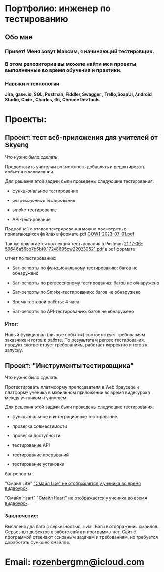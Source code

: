 # Портфолио: инженер по тестированию
## Обо мне

### Привет! Меня зовут Максим, я начинающий тестировщик. 
### В этом репозитории вы можете найти мои проекты, выполненные во время обучения и практики. 

### Навыки и технологии

**Jira, gase. io, SQL, Postman, Fiddler, Swagger ,
Trello,SoapUI, Android Studio, Code , Charles, Git,
Chrome DevTools**


# Проекты: 

## Проект: тест веб-приложения для учителей от Skyeng

Что нужно было сделать:

Предоставить учителям возможность добавлять и редактировать события в расписании.
 
Для решения этой задачи были проведены следующие тестирования:

* функциональное тестирование


* регрессионное тестирование


* smoke-тестирование


* API-тестирование

Подробней о этапах тестрирования можно посмотреть в прилагающихся файлах в формате pdf 
[COW1-2023-07-01.pdf](https://github.com/MaximRozen/QA/files/11926613/COW1-2023-07-01.pdf)



Так же прилагается коллекция тестирования в Postman
[21 17-36-59646a56bb7b6bf9.17248695cw220230521.pdf](https://github.com/MaximRozen/QA/files/11926619/21.17-36-59646a56bb7b6bf9.17248695cw220230521.pdf) в pdf формате 


Отчет по тестированию:

* Баг-репорты по функциональному тестированию:  багов не обнаружено
  
* Баг-репорты по регрессионому тестированию: багов не обнаружено

* Баг-репорты по Smoke-тестированию: багов не обнаружено

* Время тестовой работы: 4 часа

* Баг-репорты по API-тестированию: багов не обнаружено 

### Итог:

Новый функционал (личные события) соответствует требованиям заказчика и готов к работе. 
По результатам регрес тестирования, продукт соответствует требованиям, работает корректно и готов к запуску. 



## Проект: "Инструменты тестировщика"


Что нужно было сделать:

Протестировать платмформу преподавателя в Web браузере и платформу ученика в мобильном приложении во время видеоурока между учеником и учителем.
 
Для решения этой задачи были проведены следующие тестирования:

* функциональное и интеграционное тестирование 

* проверка совместимости

* проверка доступности

* тестирование API

* тестирование прерываний

* тестирование установки


баг репорты :

"Смайл Like" ["Смайл Like" не отображается у ученика во время видеоурок]([https://pages.github.com/](https://maximr.atlassian.net/browse/DD-1)https://maximr.atlassian.net/browse/DD-1).

"Смайл Heart" ["Смайл Heart" не отображается у ученика во время видеоурок]([https://pages.github.com/](https://maximr.atlassian.net/browse/DD-2)https://maximr.atlassian.net/browse/DD-2).

### Заключение:
Выявлено два бага с серьезностью trivial.
Баги в отображении смайлов.  Серьезных дефектов в работе сайта и программы нет. 
Сайт с программой отвечают основным задачам и  требованиям, но требуется доработать функцию смайлов.



# Email: rozenbergmn@icloud.com

